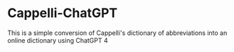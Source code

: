 # Cappelli-ChatGPT
This is a simple conversion of Cappelli's dictionary of abbreviations into an online dictionary using ChatGPT 4
